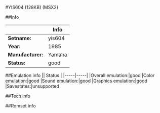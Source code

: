 #YIS604 (128KB) (MSX2)

##Info

||Info|
|-----|-----|
|**Setname:**|yis604
|**Year:**|1985
|**Manufacturer:**|Yamaha
|**Status:**|good

##Emulation info
|| Status |
|-----|-----|
|Overall emulation:|good
|Color emulation:|good
|Sound emulation:|good
|Graphics emulation:|good
|Savestates:|unsupported

##Tech info

##Romset info

<!--- START OF EDITED COMMENT DO NOT TOUCH TEXT ABOVE-->
